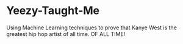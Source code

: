# Yeezy-Taught-Me
Using Machine Learning techniques to prove that Kanye West is the greatest hip hop artist of all time. OF ALL TIME!
